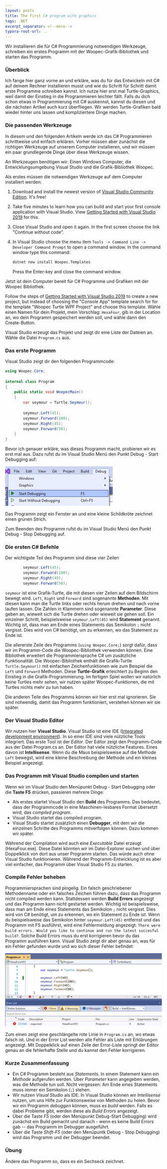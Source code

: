 ```yaml
---
layout: posts
title: The first C# program with graphics
tags: .NET
excerpt_separator: <!--more-->
typora-root-url: ..
---
```


Wir installieren die für C# Programmierung notwendigen Werkzeuge, schreiben ein erstes Programm mit der Woopec-Grafik-Bibliothek und starten das Programm.

<!--more-->

### Überblick

Ich fange hier ganz vorne an und erkläre, was du für das Entwickeln mit C# auf deinem Rechner installieren musst und wie du Schritt für Schritt damit erste Programme schreiben kannst. Ich nutze hier erst mal Turtle-Graphics, weil damit der Einstieg in die Programmieren leichter fällt. Falls du dich schon etwas in Programmierung mit C# auskennst, kannst du diesen und die nächsten Artikel auch kurz überfliegen. Wir werden Turtle-Grafiken bald wieder hinter uns lassen und kompliziertere Dinge machen.

### Die passenden Werkzeuge

In diesem und den folgenden Artikeln werde ich das C# Programmieren schrittweise und einfach erklären. Vorher müssen aber zunächst die richtigen Werkzeuge auf unserem  Computer installieren, und wir müssen ein paar grundlegende Dinge über diese Werkzeuge wissen.

An Werkzeugen benötigen wir: Einen Windows Computer, die Entwicklungsumgebung Visual Studio und die Grafik-Bibliothek Woopec. 

Als erstes müssen die notwendigen Werkzeuge auf dem Computer installiert werden:

1. Download and install the newest version of  [Visual Studio Community Edition](https://visualstudio.microsoft.com/de/vs/community/). It's free!

2. Take five minutes to learn how you can build and start your first console application with Visual Studio. View [Getting Started with Visual Studio 2019](https://www.youtube.com/watch?v=1CgsMtUmVgs&list=RDCMUChqrDOwARrxdJF-ykAptc7w) for this.

3. Close Visual Studio and open it again. In the first screen choose the link "Continue without code".

4. In Visual Studio choose the menu item `Tools -> Command Line -> Developer Command Prompt` to open a command window. In the command window type this command: 

   ```sh
   dotnet new install Woopec.Templates
   ```

   Press the Enter-key and close the command window.

Jetzt ist dein Computer bereit für C# Programme und Grafiken mit der Woopec Bibliothek.

Follow the steps of [Getting Started with Visual Studio 2019](https://www.youtube.com/watch?v=1CgsMtUmVgs&list=RDCMUChqrDOwARrxdJF-ykAptc7w) to create a new project, but instead of choosing the "Console App" template search for for the template "Woopec Turtle WPF Project" and choose this template. Wähle einen Namen für dein Projekt, mein Vorschlag: `HexaFour`, gib in der Location an, wo dein Programm gespeichert werden soll, und wähle dann den Create-Button.

Visual Studio erzeugt das Projekt und zeigt dir eine Liste der Dateien an. Wähle die Datei `Program.cs` aus. 

### Das erste Programm

Visual Studio zeigt dir den folgenden Programmcode:

```csharp
using Woopec.Core;

internal class Program
{
    public static void WoopecMain()
    {
        var seymour = Turtle.Seymour();

        seymour.Left(45);
        seymour.Forward(100);
        seymour.Right(45);
        seymour.Forward(50);
    }
}
```

Bevor ich genauer erkläre, was dieses Programm macht, probieren wir es erst mal aus. Dazu rufst du im Visual Studio Menü den Punkt Debug - Start Debugging auf:

![image-20230701210046135](/assets/images/hexafour/VisualStudioStartDebugging.png)

Das Programm zeigt ein Fenster an und eine kleine Schildkröte zeichnet einen grünen Strich. 

Zum Beenden des Programm rufst du im Visual Studio Menü den Punkt Debug - Stop Debugging auf.

### Die ersten C# Befehle

Der wichtigste Teil des Programm sind diese vier Zeilen
```csharp
        seymour.Left(45);
        seymour.Forward(100);
        seymour.Right(45);
        seymour.Forward(50);
```

`seymour` ist eine Grafik-Turtle, die mit diesen vier Zeilen auf dem Bildschirm bewegt wird.  `Left`,  `Right` und `Forward` sind sogenannte **Methoden**. Mit diesen kann man die Turtle links oder rechts herum drehen und nach vorne laufen lassen. Die Zahlen in Klammern sind sogenannte **Parameter**. Diese geben an, wieweit sich die Turtle drehen oder wieweit sie gehen soll. Ein einzelner Schritt, beispielsweise `seymour.Left(45)` wird **Statement** genannt. Wichtig ist, dass man am Ende eines Statements das Semikolon `;` nicht vergisst. Dies wird von C# benötigt, um zu erkennen, wo das Statement zu Ende ist. 

Die allererste Zeile des Programms (`using Woopec.Core;`)  sorgt dafür, dass wir im Programm-Code die Woopec-Bibliothek verwenden können. Eine Bibliothek erweitert die Programmiersprache C# um zusätzliche Funktionalität. Die Woopec-Bibliothek enthält die Grafik-Turtle `Turtle.Seymour()` mit einfachen Zeichenfunktionen wie zum Beispiel die `Left` und `Forward` Methoden. Diese **Turtle-Grafik** erleichtert zu Beginn den Einstieg in die Grafik-Programmierung. Im fertigen Spiel wollen wir natürlich keine Turtles mehr sehen, wir nutzen später Woopec-Funktionen, die mit Turtles nichts mehr zu tun haben.

Die anderen Teile des Programms können wir hier erst mal ignorieren. Sie sind notwendig, damit das Programm funktioniert, verstehen können wir sie später.

### Der Visual Studio Editor

Wir nutzen hier **Visual Studio**. Visual Studio ist eine IDE ([Integrated development environment](https://en.wikipedia.org/wiki/Integrated_development_environment)). In so einer IDE sind viele nützliche Tools integriert. Das erste Tool ist der *Editor*. Der Editor zeigt den Programm-Code aus der Datei Program.cs an. Der Editor hat viele nützliche Features. Eines davon ist **Intellisense**. Wenn du die Maus beispielsweise auf die Methode `Left` bewegst, wird eine kleine Beschreibung der Methode und ein kleines Beispiel angezeigt.

### Das Programm mit Visual Studio compilen und starten

Wenn wir im Visual Studio den Menüpunkt Debug - Start Debugging oder die **Taste F5** drücken, passieren mehrere Dinge: 

* Als erstes startet Visual Studio den **Build** des Programms. Das bedeutet, dass der Programmcode in eine Maschinen-lesbares Format übersetzt wird, das *compiled program*.
* Visual Studio startet das compiled program.
* Visual Studio startet zusätzlich einen **Debugger**, mit dem wir die einzelnen Schritte des Programms mitverfolgen können. Dazu kommen wir später.

Während der Compilation wird auch eine  *Executable* Datei erzeugt (HexaFour.exe). Diese Datei könnten wir im Datei-Explorer suchen und über Doppelklick von dort aus unser Programm starten. Das würde auch ohne Visual Studio funktionieren. Während der Programm-Entwicklung ist es aber viel einfacher, das Programm über Visual Studio F5 zu starten.

### Compile Fehler beheben

Programmiersprachen sind pingelig. Ein falsch geschriebener Methodenname oder ein falsches Zeichen führen dazu, dass das Programm nicht compiled werden kann. Stattdessen werden **Build Errors** angezeigt und das Programm kann nicht gestartet werden. Wichtig ist beispielsweise, dass man am Ende eines Statements das Semikolon `;` nicht vergisst. Dies wird von C# benötigt, um zu erkennen, wo ein Statement zu Ende ist. Wenn du beispielsweise das Semikolon hinter `seymour.Left(45)` entfernst und das Programm mit F5 ausführst, wird eine Fehlermeldung angezeigt: `There were build errors. Would you like to continue and run the latest succesful build?`.  Solche Build Errors muss du erst korrigieren bevor du das Programm ausführen kann. Visual Studio zeigt dir aber genau an, was für ein Fehler gefunden wurde und wo sich dieser Fehler befindet:

<img src="/assets/images/hexafour/VSSyntaxError.png" alt="Build Error" style="zoom:80%;" />

Zum einen zeigt eine geschlängelte rote Linie in `Program.cs` an, wo etwas falsch ist. Und in der Error List werden alle Fehler als Liste mit Erklärungen angezeigt. Mit Doppelklick auf einen Zeile der Error-Liste springt der Editor genau an die fehlerhafte Stelle und du kannst den Fehler korrigieren.

### Kurze Zusammenfassung

* Ein C# Programm besteht aus *Statements*. In einem Statement kann ein *Methode* aufgerufen werden. Über *Parameter* kann angegeben werden, was die Methode tun soll.
  Nicht vergessen: Am Ende eines Statements muss immer ein Semikolon (`;`) stehen.
* Wir nutzen *Visual Studio* als IDE. In Visual Studio können wir *Intellisense* nutzen, um uns Hilfe zur Funktionsweise von Methoden zu holen. Bevor wir ein Programm *debuggen* können, muss es *build* werden. Falls es dabei Probleme gibt, werden diese als *Build Errors* angezeigt.
* Über die Taste *F5* (oder den Menüpunkt Debug-Start Debugging) wird zunächst ein Build gemacht und danach - wenn es keine Build Errors gab -- das Programm im Debugger ausgeführt.
* Über die Taste *Shift-F5* (oder den Menüpuntk Debug - Stop Debugging) wird das Programm und der Debugger beendet.

### Übung

Ändere das Programm so, dass es ein Sechseck zeichnet.





